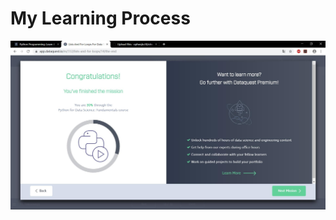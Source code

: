 # My Learning Process
![My Learning Process](https://github.com/ophwsjtu18/ohw19f/blob/master/student/YuKef/QQ%E6%88%AA%E5%9B%BE20191016172731.jpg?raw=true)
